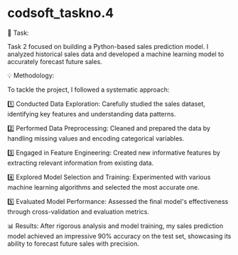 # codsoft_taskno.4

📝 Task:

Task 2 focused on building a Python-based sales prediction model. I analyzed historical sales data and developed a machine learning model to accurately forecast future sales.

💡 Methodology:

To tackle the project, I followed a systematic approach:

1️⃣ Conducted Data Exploration: Carefully studied the sales dataset, identifying key features and understanding data patterns.

2️⃣ Performed Data Preprocessing: Cleaned and prepared the data by handling missing values and encoding categorical variables.

3️⃣ Engaged in Feature Engineering: Created new informative features by extracting relevant information from existing data.

4️⃣ Explored Model Selection and Training: Experimented with various machine learning algorithms and selected the most accurate one.

5️⃣ Evaluated Model Performance: Assessed the final model's effectiveness through cross-validation and evaluation metrics.

📊 Results:
After rigorous analysis and model training, my sales prediction model achieved an impressive 90% accuracy on the test set, showcasing its ability to forecast future sales with precision.
